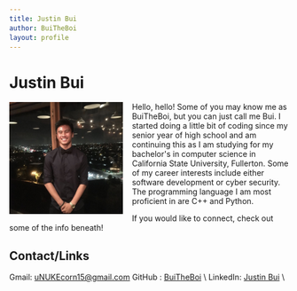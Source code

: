 ```yaml
---
title: Justin Bui
author: BuiTheBoi
layout: profile
---
```


# Justin Bui

<img style="float: left; height: 202px; padding-right: 16px; padding-bottom: 16px;" src="/assets/img/profiles/Bui.jpg"/>

Hello, hello! Some of you may know me as BuiTheBoi, but you can just call me Bui. I started doing a little bit of coding since my senior year
of high school and am continuing this as I am studying for my bachelor's in computer science in California State University, Fullerton.
Some of my career interests include either software development or cyber security. The programming language I am most proficient in 
are C++ and Python.

If you would like to connect, check out some of the info beneath!

## Contact/Links
Gmail: uNUKEcorn15@gmail.com
GitHub : [BuiTheBoi](https://github.com/BuiTheBoi) \\
LinkedIn: [Justin Bui](https://www.linkedin.com/in/justin-bui-4a8926194/) \\

